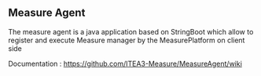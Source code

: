 ## Measure Agent

The measure agent is a java application based on StringBoot which allow to register and execute Measure manager by the MeasurePlatform on client side

Documentation : https://github.com/ITEA3-Measure/MeasureAgent/wiki
